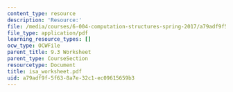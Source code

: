 ```yaml
---
content_type: resource
description: 'Resource:'
file: /media/courses/6-004-computation-structures-spring-2017/a79adf9f5f638a7e32c1ec09615659b3_isa_worksheet.pdf
file_type: application/pdf
learning_resource_types: []
ocw_type: OCWFile
parent_title: 9.3 Worksheet
parent_type: CourseSection
resourcetype: Document
title: isa_worksheet.pdf
uid: a79adf9f-5f63-8a7e-32c1-ec09615659b3
---
```

